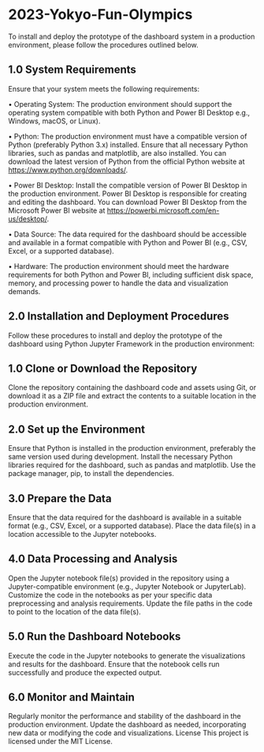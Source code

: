 # 2023-Yokyo-Fun-Olympics
To install and deploy the prototype of the dashboard system in a production environment, please follow the procedures outlined below.

## 1.0 System Requirements

Ensure that your system meets the following requirements:

•	Operating System: The production environment should support the operating system compatible with both Python and Power BI Desktop e.g., Windows, macOS, or Linux).

•	Python: The production environment must have a compatible version of Python (preferably Python 3.x) installed. Ensure that all necessary Python libraries, such as pandas and matplotlib, are also installed. You can download the latest version of Python from the official Python website at https://www.python.org/downloads/.

•	Power BI Desktop: Install the compatible version of Power BI Desktop in the production environment. Power BI Desktop is responsible for creating and editing the dashboard. You can download Power BI Desktop from the Microsoft Power BI website at https://powerbi.microsoft.com/en-us/desktop/.


•	Data Source: The data required for the dashboard should be accessible and available in a format compatible with Python and Power BI (e.g., CSV, Excel, or a supported database).

•	Hardware: The production environment should meet the hardware requirements for both Python and Power BI, including sufficient disk space, memory, and processing power to handle the data and visualization demands.

## 2.0 Installation and Deployment Procedures
Follow these procedures to install and deploy the prototype of the dashboard using Python Jupyter Framework in the production environment:

## 1.0 Clone or Download the Repository
Clone the repository containing the dashboard code and assets using Git, or download it as a ZIP file and extract the contents to a suitable location in the production environment.

## 2.0 Set up the Environment
Ensure that Python is installed in the production environment, preferably the same version used during development.
Install the necessary Python libraries required for the dashboard, such as pandas and matplotlib. Use the package manager, pip, to install the dependencies.

## 3.0 Prepare the Data
Ensure that the data required for the dashboard is available in a suitable format (e.g., CSV, Excel, or a supported database).
Place the data file(s) in a location accessible to the Jupyter notebooks.

## 4.0 Data Processing and Analysis
Open the Jupyter notebook file(s) provided in the repository using a Jupyter-compatible environment (e.g., Jupyter Notebook or JupyterLab).
Customize the code in the notebooks as per your specific data preprocessing and analysis requirements.
Update the file paths in the code to point to the location of the data file(s).

## 5.0 Run the Dashboard Notebooks
Execute the code in the Jupyter notebooks to generate the visualizations and results for the dashboard.
Ensure that the notebook cells run successfully and produce the expected output.

## 6.0 Monitor and Maintain
Regularly monitor the performance and stability of the dashboard in the production environment.
Update the dashboard as needed, incorporating new data or modifying the code and visualizations.
License
This project is licensed under the MIT License.
